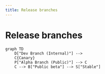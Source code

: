 ```yaml
---
title: Release branches
---
```


# Release branches

```mermaid
graph TD
    D["Dev Branch (Internal)"] -->
    C{Canary}
    P["Alpha Branch (Public)"] --> C
    C --> B["Public beta"] --> S["Stable"]
```
